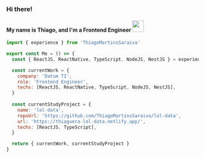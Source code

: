 ### Hi there!
#### My name is Thiago, and I'm a Frontend Engineer <img src="https://media4.giphy.com/media/v1.Y2lkPTc5MGI3NjExNjdhMTkwNTVkNGE0NmE5ZTliNmE1OTlhNTg5ZWY3YTY3YjFiMTU3MyZjdD1z/5Lmn42BCOy99RaGRP7/giphy.gif" width="30" />

```js
import { experience } from 'ThiagoMartinsSaraiva'

export const Me = () => {
  const { ReactJS, ReactNative, TypeScript, NodeJS, NestJS } = experience

  const currentWork = {
    company: 'Datum TI',
    role: 'Frontend Engineer',
    techs: [ReactJS, ReactNative, TypeScript, NodeJS, NestJS],
  }
  
  const currentStudyProject = {
    name: 'lol-data',
    repoUrl: 'https://github.com/ThiagoMartinsSaraiva/lol-data',
    url: 'https://thiaguera-lol-data.netlify.app/',
    techs: [ReactJS, TypeScript],
  }

  return { currentWork, currentStudyProject }
}
```
